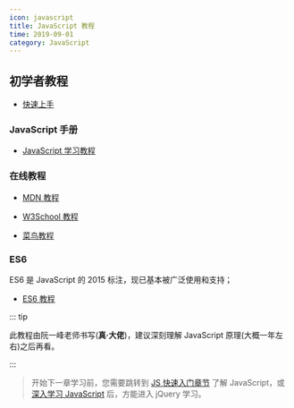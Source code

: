 ```yaml
---
icon: javascript
title: JavaScript 教程
time: 2019-09-01
category: JavaScript
---
```


## 初学者教程

- [快速上手](../language/js/guide/README.md)

### JavaScript 手册

- [JavaScript 学习教程](../language/js/README.md)

### 在线教程

- [MDN 教程](https://developer.mozilla.org/zh-CN/docs/Web/JavaScript)
- [W3School 教程](http://www.w3school.com.cn/js/index.asp)

- [菜鸟教程](https://www.runoob.com/js/js-tutorial.html)

### ES6

ES6 是 JavaScript 的 2015 标注，现已基本被广泛使用和支持；

- [ES6 教程](../language/js/es6/README.md)

::: tip

此教程由阮一峰老师书写(**真·大佬**)，建议深刻理解 JavaScript 原理(大概一年左右)之后再看。

:::

> 开始下一章学习前，您需要跳转到 [JS 快速入门章节](../language/js/guide/README.md) 了解 JavaScript，或 [深入学习 JavaScript](../language/js/README.md) 后，方能进入 jQuery 学习。
